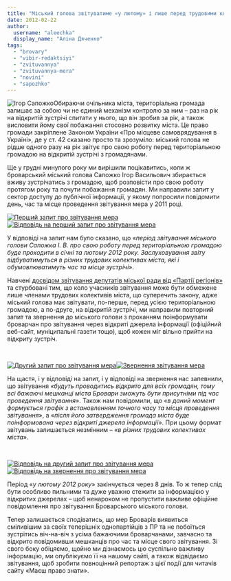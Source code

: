 ```yaml
---
title: "Міський голова звітуватиме «у лютому» і лише перед трудовими колективами"
date: 2012-02-22
author: 
  username: "aleechka"
  display_name: "Аліна Дяченко"
tags: 
  - "brovary"
  - "vibir-redaktsiyi"
  - "zvituvannya"
  - "zvituvannya-mera"
  - "novini"
  - "sapozhko"
---
```


![Ігор Сапожко](https://mpz.brovary.org/wp-content/uploads/2012/02/Igor-Sapozhko.jpg "Ігор Сапожко")Обираючи очільника міста, територіальна громада залишає за собою чи не єдиний механізм контролю за ним – раз на рік на відкритій зустрічі спитати у нього, що він зробив за рік, а також висловити йому свої побажання стосовно розвитку міста. Це право громади закріплене Законом України «Про місцеве самоврядування в Україні», де у ст. 42 сказано просто та зрозуміло: міський голова не рідше одного разу на рік звітує про свою роботу перед територіальною громадою на відкритій зустрічі з громадянами. **<!--more-->**

Ще у грудні минулого року ми вирішили поцікавитись, коли ж броварський міський голова Сапожко Ігор Васильович збирається вживу зустрічатись з громадою, щоб розповісти про свою роботу протягом року та почути побажання громадян. Ми направили запит у сектор доступу до публічної інформації, у якому попросили повідомити день, час та місце проведення звітування мера у 2011 році.

[![](https://mpz.brovary.org/wp-content/uploads/2012/02/Перший-запит-про-звітування-мера.jpg "Перший запит про звітування мера")](https://mpz.brovary.org/wp-content/uploads/2012/02/Перший-запит-про-звітування-мера.jpg)[![](https://mpz.brovary.org/wp-content/uploads/2012/02/Відповідь-на-перший-запит-про-звітування-мера.jpg "Відповідь на перший запит про звітування мера")](https://mpz.brovary.org/wp-content/uploads/2012/02/Відповідь-на-перший-запит-про-звітування-мера.jpg)

У відповіді на запит нам було сказано, що «_період звітування міського голови Сапожка І. В. про свою роботу перед територіальною громадою буде проходити в січні та лютому 2012 року. Заслуховування звіту відбуватимуться в різних трудових колективах міста, які і обумовлюватимуть час та місце зустрічі_».

Навчені [досвідом звітування депутатів міської ради від «Партії регіонів»](https://mpz.brovary.org/u-brovarah-na-zvituvanna-partii-regioniv-zabuli-zaprositi-viborciv) та стурбовані тим, що коло учасників звітування може бути обмежене лише членами трудових колективів міста, що суперечить закону, адже міський голова має звітувати, по-перше, перед усією територіальною громадою, а по-друге, на відкритій зустрічі, ми направили повторний запит та звернення до міського голови з проханням поінформувати броварчан про звітування через відкриті джерела інформації (офіційний веб-сайт, муніципальні газети тощо), щоб кожен міг вільно прийти на відкриту зустріч.

 

[![](https://mpz.brovary.org/wp-content/uploads/2012/02/Другий-запит-про-звітування-мера.jpg "Другий запит про звітування мера")](https://mpz.brovary.org/wp-content/uploads/2012/02/Другий-запит-про-звітування-мера.jpg)[![](https://mpz.brovary.org/wp-content/uploads/2012/02/Звернення-звітування-мера.jpg "Звернення звітування мера")](https://mpz.brovary.org/wp-content/uploads/2012/02/Звернення-звітування-мера.jpg)

На щастя, і у відповіді на запит, і у відповіді на звернення нас запевнили, що звітування _«будуть проводитись відкрито для всіх громадян, тому всі бажаючі мешканці міста Бровари зможуть бути присутніми під час проведення звітування_». Також нам повідомили, що «_в даний момент формується графік з встановленням точного часу та місця проведення звітування_», а «_після його затвердження громада міста буде поінформована через відкриті джерела інформації_». При цьому формат звітувань залишається незмінним – «_в різних трудових колективах міста_».

 

[![](https://mpz.brovary.org/wp-content/uploads/2012/02/Відповідь-на-другий-запит-про-звітування-мера.jpg "Відповідь на другий запит про звітування мера")](https://mpz.brovary.org/wp-content/uploads/2012/02/Відповідь-на-другий-запит-про-звітування-мера.jpg)[![](https://mpz.brovary.org/wp-content/uploads/2012/02/Відповідь-на-звернення-про-звітування-мера.jpg "Відповідь на звернення про звітування мера")](https://mpz.brovary.org/wp-content/uploads/2012/02/Відповідь-на-звернення-про-звітування-мера.jpg)

Період «_у лютому 2012 року_» закінчується через 8 днів. То ж тепер слід бути особливо пильними та дуже уважно стежити за інформацією у відкритих джерелах – щоб ненароком не пропустити важливе офіційне повідомлення про звітування Броварського міського голови.

Тепер залишається сподіватись, що мер Броварів виявиться сміливішим за своїх теперішніх однопартійців з ПР та не побоїться зустрітись віч-на-віч з усіма бажаючими броварчанами, завчасно та відкрито повідомивши мешканців про час та місце свого звітування. Зі свого боку обіцяємо, щойно ми дізнаємось цю суспільно важливу інформацію, ми опублікуємо її на нашому сайті, а також відвідаємо звітування, щоб зробити повноцінний репортаж з цієї події для читачів сайту «Маєш право знати».
